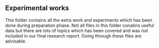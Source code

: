 ## Experimental works

This folder contains all the extra work and experiments which has been done during preparation phase. Not all files in this folder conatins useful data but there are lots of topics which has been covered and was not included in our final research report. Going through these files are advisable.
